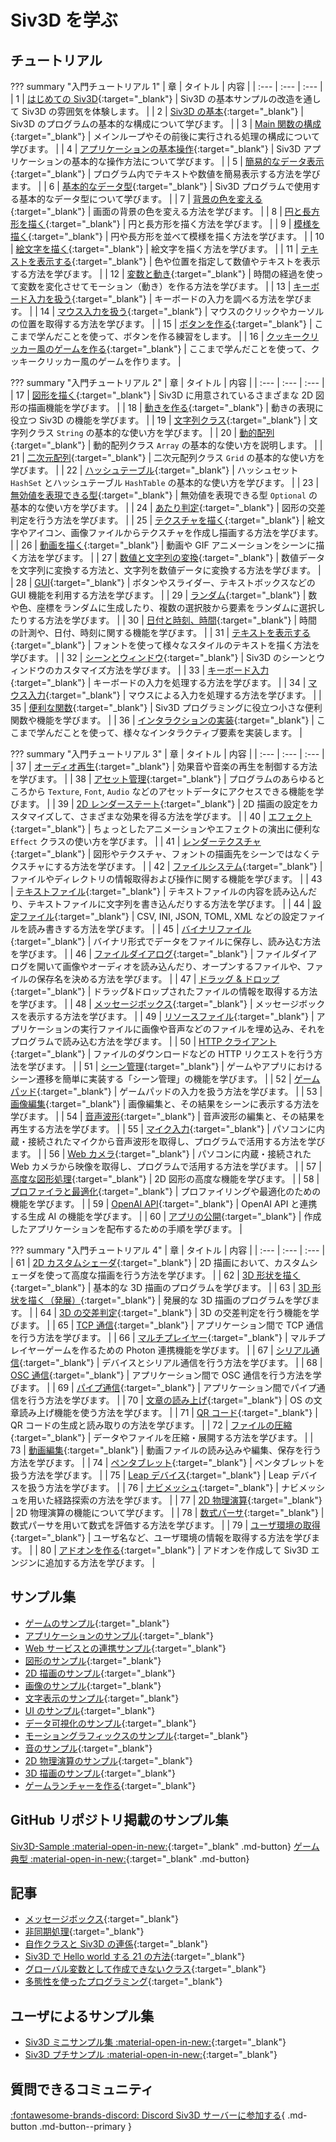 # Siv3D を学ぶ

## チュートリアル

??? summary "入門チュートリアル 1"
	| 章 | タイトル | 内容 |
	| :--- | :--- | :--- |
	| 1 | [はじめての Siv3D](tutorial/hello.md){:target="_blank"} | Siv3D の基本サンプルの改造を通して Siv3D の雰囲気を体験します。 |
	| 2 | [Siv3D の基本](tutorial/basic.md){:target="_blank"} | Siv3D のプログラムの基本的な構成について学びます。 |
	| 3 | [Main 関数の構成](tutorial/mainloop.md){:target="_blank"} | メインループやその前後に実行される処理の構成について学びます。 |
	| 4 | [アプリケーションの基本操作](tutorial/app-basic.md){:target="_blank"} | Siv3D アプリケーションの基本的な操作方法について学びます。 |
	| 5 | [簡易的なデータ表示](tutorial/print.md){:target="_blank"} | プログラム内でテキストや数値を簡易表示する方法を学びます。 |
	| 6 | [基本的なデータ型](tutorial/basic-types.md){:target="_blank"} | Siv3D プログラムで使用する基本的なデータ型について学びます。 |
	| 7 | [背景の色を変える](tutorial/background.md){:target="_blank"} | 画面の背景の色を変える方法を学びます。 |
	| 8 | [円と長方形を描く](tutorial/circle-rect.md){:target="_blank"} | 円と長方形を描く方法を学びます。 |
	| 9 | [模様を描く](tutorial/pattern.md){:target="_blank"} | 円や長方形を並べて模様を描く方法を学びます。 |
	| 10 | [絵文字を描く](tutorial/emoji.md){:target="_blank"} | 絵文字を描く方法を学びます。 |
	| 11 | [テキストを表示する](tutorial/text.md){:target="_blank"} | 色や位置を指定して数値やテキストを表示する方法を学びます。 |
	| 12 | [変数と動き](tutorial/motion.md){:target="_blank"} | 時間の経過を使って変数を変化させてモーション（動き）を作る方法を学びます。 |
	| 13 | [キーボード入力を扱う](tutorial/keyboard.md){:target="_blank"} | キーボードの入力を調べる方法を学びます。 |
	| 14 | [マウス入力を扱う](tutorial/mouse.md){:target="_blank"} | マウスのクリックやカーソルの位置を取得する方法を学びます。 |
	| 15 | [ボタンを作る](tutorial/button.md){:target="_blank"} | ここまで学んだことを使って、ボタンを作る練習をします。 |
	| 16 | [クッキークリッカー風のゲームを作る](tutorial/cookie-clicker.md){:target="_blank"} | ここまで学んだことを使って、クッキークリッカー風のゲームを作ります。 |


??? summary "入門チュートリアル 2"
	| 章 | タイトル | 内容 |
	| :--- | :--- | :--- |
	| 17 | [図形を描く](tutorial2/shape.md){:target="_blank"} | Siv3D に用意されているさまざまな 2D 図形の描画機能を学びます。 |
	| 18 | [動きを作る](tutorial2/motion.md){:target="_blank"} | 動きの表現に役立つ Siv3D の機能を学びます。 |
	| 19 | [文字列クラス](tutorial2/string.md){:target="_blank"} | 文字列クラス `String` の基本的な使い方を学びます。 |
	| 20 | [動的配列](tutorial2/array.md){:target="_blank"} | 動的配列クラス `Array` の基本的な使い方を説明します。 |
	| 21 | [二次元配列](tutorial2/grid.md){:target="_blank"} | 二次元配列クラス `Grid` の基本的な使い方を学びます。 |
	| 22 | [ハッシュテーブル](tutorial2/hash-table.md){:target="_blank"} | ハッシュセット `HashSet` とハッシュテーブル `HashTable` の基本的な使い方を学びます。 |
	| 23 | [無効値を表現できる型](tutorial2/optional.md){:target="_blank"} | 無効値を表現できる型 `Optional` の基本的な使い方を学びます。 |
	| 24 | [あたり判定](tutorial2/2d-intersection.md){:target="_blank"} | 図形の交差判定を行う方法を学びます。 |
	| 25 | [テクスチャを描く](tutorial2/texture.md){:target="_blank"} | 絵文字やアイコン、画像ファイルからテクスチャを作成し描画する方法を学びます。 |
	| 26 | [動画を描く](tutorial2/video.md){:target="_blank"} | 動画や GIF アニメーションをシーンに描く方法を学びます。 |
	| 27 | [数値と文字列の変換](tutorial2/format.md){:target="_blank"} | 数値データを文字列に変換する方法と、文字列を数値データに変換する方法を学びます。 |
	| 28 | [GUI](tutorial2/gui.md){:target="_blank"} | ボタンやスライダー、テキストボックスなどの GUI 機能を利用する方法を学びます。 |
	| 29 | [ランダム](tutorial2/random.md){:target="_blank"} | 数や色、座標をランダムに生成したり、複数の選択肢から要素をランダムに選択したりする方法を学びます。 |
	| 30 | [日付と時刻、時間](tutorial2/time.md){:target="_blank"} | 時間の計測や、日付、時刻に関する機能を学びます。 |
	| 31 | [テキストを表示する](tutorial2/font.md){:target="_blank"} | フォントを使って様々なスタイルのテキストを描く方法を学びます。 |
	| 32 | [シーンとウィンドウ](tutorial2/scene.md){:target="_blank"} | Siv3D のシーンとウィンドウのカスタマイズ方法を学びます。 |
	| 33 | [キーボード入力](tutorial2/keyboard.md){:target="_blank"} | キーボードの入力を処理する方法を学びます。 |
	| 34 | [マウス入力](tutorial2/mouse.md){:target="_blank"} | マウスによる入力を処理する方法を学びます。 |
	| 35 | [便利な関数](tutorial2/utility.md){:target="_blank"} | Siv3D プログラミングに役立つ小さな便利関数や機能を学びます。 |
	| 36 | [インタラクションの実装](tutorial2/interaction.md){:target="_blank"} | ここまで学んだことを使って、様々なインタラクティブ要素を実装します。 |


??? summary "入門チュートリアル 3"
	| 章 | タイトル | 内容 |
	| :--- | :--- | :--- |
	| 37 | [オーディオ再生](tutorial3/audio.md){:target="_blank"} | 効果音や音楽の再生を制御する方法を学びます。 |
	| 38 | [アセット管理](tutorial3/asset.md){:target="_blank"} | プログラムのあらゆるところから `Texture`, `Font`, `Audio` などのアセットデータにアクセスできる機能を学びます。 |
	| 39 | [2D レンダーステート](tutorial3/2d-render-state.md){:target="_blank"} | 2D 描画の設定をカスタマイズして、さまざまな効果を得る方法を学びます。 |
	| 40 | [エフェクト](tutorial3/effect.md){:target="_blank"} | ちょっとしたアニメーションやエフェクトの演出に便利な `Effect` クラスの使い方を学びます。 |
	| 41 | [レンダーテクスチャ](tutorial3/render-texture.md){:target="_blank"} | 図形やテクスチャ、フォントの描画先をシーンではなくテクスチャにする方法を学びます。 |
	| 42 | [ファイルシステム](tutorial3/filesystem.md){:target="_blank"} | ファイルやディレクトリの情報取得および操作に関する機能を学びます。 |
	| 43 | [テキストファイル](tutorial3/text-file.md){:target="_blank"} | テキストファイルの内容を読み込んだり、テキストファイルに文字列を書き込んだりする方法を学びます。 |
	| 44 | [設定ファイル](tutorial3/config-file.md){:target="_blank"} | CSV, INI, JSON, TOML, XML などの設定ファイルを読み書きする方法を学びます。 |
	| 45 | [バイナリファイル](tutorial3/binary-file.md){:target="_blank"} | バイナリ形式でデータをファイルに保存し、読み込む方法を学びます。 |
	| 46 | [ファイルダイアログ](tutorial3/file-dialog.md){:target="_blank"} | ファイルダイアログを開いて画像やオーディオを読み込んだり、オープンするファイルや、ファイルの保存名を決める方法を学びます。 |
	| 47 | [ドラッグ & ドロップ](tutorial3/dragdrop.md){:target="_blank"} | ドラッグ&ドロップされたファイルの情報を取得する方法を学びます。 |
	| 48 | [メッセージボックス](tutorial3/messagebox.md){:target="_blank"} | メッセージボックスを表示する方法を学びます。 |
	| 49 | [リソースファイル](tutorial3/resource-file.md){:target="_blank"} | アプリケーションの実行ファイルに画像や音声などのファイルを埋め込み、それをプログラムで読み込む方法を学びます。 |
	| 50 | [HTTP クライアント](tutorial3/http-client.md){:target="_blank"} | ファイルのダウンロードなどの HTTP リクエストを行う方法を学びます。 |
	| 51 | [シーン管理](tutorial3/scene-manager.md){:target="_blank"} | ゲームやアプリにおけるシーン遷移を簡単に実装する「シーン管理」の機能を学びます。 |
	| 52 | [ゲームパッド](tutorial3/gamepad.md){:target="_blank"} | ゲームパッドの入力を扱う方法を学びます。 |
	| 53 | [画像編集](tutorial3/image.md){:target="_blank"} | 画像編集と、その結果をシーンに表示する方法を学びます。 |
	| 54 | [音声波形](tutorial3/wave.md){:target="_blank"} | 音声波形の編集と、その結果を再生する方法を学びます。 |
	| 55 | [マイク入力](tutorial3/microphone.md){:target="_blank"} | パソコンに内蔵・接続されたマイクから音声波形を取得し、プログラムで活用する方法を学びます。 |
	| 56 | [Web カメラ](tutorial3/webcam.md){:target="_blank"} | パソコンに内蔵・接続された Web カメラから映像を取得し、プログラムで活用する方法を学びます。 |
	| 57 | [高度な図形処理](tutorial3/geometry2d.md){:target="_blank"} | 2D 図形の高度な機能を学びます。 |
	| 58 | [プロファイラと最適化](tutorial3/profiler.md){:target="_blank"} | プロファイリングや最適化のための機能を学びます。 |
	| 59 | [OpenAI API](tutorial3/openai.md){:target="_blank"} | OpenAI API と連携する生成 AI の機能を学びます。 |
	| 60 | [アプリの公開](tutorial3/release.md){:target="_blank"} | 作成したアプリケーションを配布するための手順を学びます。 |


??? summary "入門チュートリアル 4"
	| 章 | タイトル | 内容 |
	| :--- | :--- | :--- |
	| 61 | [2D カスタムシェーダ](tutorial4/2d-shader.md){:target="_blank"} | 2D 描画において、カスタムシェーダを使って高度な描画を行う方法を学びます。 |
	| 62 | [3D 形状を描く](tutorial4/3d-shape.md){:target="_blank"} | 基本的な 3D 描画のプログラムを学びます。 |
	| 63 | [3D 形状を描く（発展）](tutorial4/3d-shape-advanced.md){:target="_blank"} | 発展的な 3D 描画のプログラムを学びます。 |
	| 64 | [3D の交差判定](tutorial4/3d-intersection.md){:target="_blank"} | 3D の交差判定を行う機能を学びます。 |
	| 65 | [TCP 通信](tutorial4/tcp.md){:target="_blank"} | アプリケーション間で TCP 通信を行う方法を学びます。 |
	| 66 | [マルチプレイヤー](tutorial4/multiplayer.md){:target="_blank"} | マルチプレイヤーゲームを作るための Photon 連携機能を学びます。 |
	| 67 | [シリアル通信](tutorial4/serial.md){:target="_blank"} | デバイスとシリアル通信を行う方法を学びます。 |
	| 68 | [OSC 通信](tutorial4/osc.md){:target="_blank"} | アプリケーション間で OSC 通信を行う方法を学びます。 |
	| 69 | [パイプ通信](tutorial4/pipe.md){:target="_blank"} | アプリケーション間でパイプ通信を行う方法を学びます。 |
	| 70 | [文章の読み上げ](tutorial4/text-to-speech.md){:target="_blank"} | OS の文章読み上げ機能を使う方法を学びます。 |
	| 71 | [QR コード](tutorial4/qr-code.md){:target="_blank"} | QR コードの生成と読み取りの方法を学びます。 |
	| 72 | [ファイルの圧縮](tutorial4/compression.md){:target="_blank"} | データやファイルを圧縮・展開する方法を学びます。 |
	| 73 | [動画編集](tutorial4/video-edit.md){:target="_blank"} | 動画ファイルの読み込みや編集、保存を行う方法を学びます。 |
	| 74 | [ペンタブレット](tutorial4/pentablet.md){:target="_blank"} | ペンタブレットを扱う方法を学びます。 |
	| 75 | [Leap デバイス](tutorial4/leap.md){:target="_blank"} | Leap デバイスを扱う方法を学びます。 |
	| 76 | [ナビメッシュ](tutorial4/navmesh.md){:target="_blank"} | ナビメッシュを用いた経路探索の方法を学びます。 |
	| 77 | [2D 物理演算](tutorial4/physics2d.md){:target="_blank"} | 2D 物理演算の機能について学びます。 |
	| 78 | [数式パーサ](tutorial4/math-parser.md){:target="_blank"} | 数式パーサを用いて数式を評価する方法を学びます。 |
	| 79 | [ユーザ環境の取得](tutorial4/user.md){:target="_blank"} | ユーザ名など、ユーザ環境の情報を取得する方法を学びます。 |
	| 80 | [アドオンを作る](tutorial4/addon.md){:target="_blank"} | アドオンを作成して Siv3D エンジンに追加する方法を学びます。 |


## サンプル集
- [ゲームのサンプル](samples/games.md){:target="_blank"}
- [アプリケーションのサンプル](samples/apps.md){:target="_blank"}
- [Web サービスとの連携サンプル](samples/web.md){:target="_blank"}
- [図形のサンプル](samples/shapes.md){:target="_blank"}
- [2D 描画のサンプル](samples/2d.md){:target="_blank"}
- [画像のサンプル](samples/image.md){:target="_blank"}
- [文字表示のサンプル](samples/text.md){:target="_blank"}
- [UI のサンプル](samples/ui.md){:target="_blank"}
- [データ可視化のサンプル](samples/visualize.md){:target="_blank"}
- [モーショングラフィックスのサンプル](samples/motion-graphics.md){:target="_blank"}
- [音のサンプル](samples/sound.md){:target="_blank"}
- [2D 物理演算のサンプル](samples/physics2d.md){:target="_blank"}
- [3D 描画のサンプル](samples/3d.md){:target="_blank"}
- [ゲームランチャーを作る](samples/gamelauncher.md){:target="_blank"}

## GitHub リポジトリ掲載のサンプル集

[Siv3D-Sample :material-open-in-new:](https://github.com/Siv3D/Siv3D-Samples){:target="_blank" .md-button} [ゲーム典型 :material-open-in-new:](https://github.com/Reputeless/games){:target="_blank" .md-button} 

## 記事
- [メッセージボックス](reference/messagebox.md){:target="_blank"}
- [非同期処理](reference/async.md){:target="_blank"}
- [自作クラスと Siv3D の連係](reference/adapter.md){:target="_blank"}
- [Siv3D で Hello world する 21 の方法](reference/helloworld.md){:target="_blank"}
- [グローバル変数として作成できないクラス](reference/avoid-global-variable.md){:target="_blank"}
- [多態性を使ったプログラミング](reference/polymorphism.md){:target="_blank"}

## ユーザによるサンプル集
- [Siv3D ミニサンプル集 :material-open-in-new:](https://scrapbox.io/voidproc-siv3d-examples/.md){:target="_blank"}
- [Siv3D プチサンプル :material-open-in-new:](https://scrapbox.io/Siv3D-small-sample/.md){:target="_blank"}

## 質問できるコミュニティ
[:fontawesome-brands-discord: Discord Siv3D サーバーに参加する](https://discord.gg/mzevvsY){ .md-button .md-button--primary }
